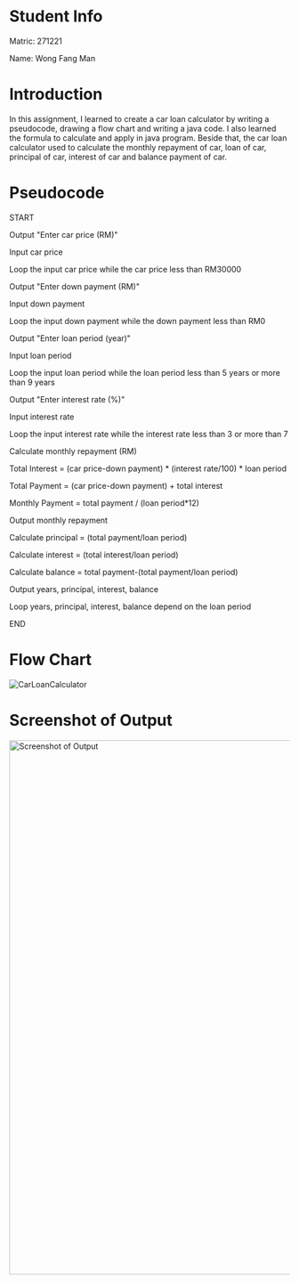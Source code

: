 # Student Info
Matric: 271221

Name: Wong Fang Man

# Introduction
In this assignment, I learned to create a car loan calculator by writing a pseudocode, drawing a flow chart and writing a java code. I also learned the formula to calculate and apply in java program. Beside that, the car loan calculator used to calculate the monthly repayment of car, loan of car, principal of car, interest of car and balance payment of car.

# Pseudocode
START

Output "Enter car price (RM)"

Input car price

Loop the input car price while the car price less than RM30000

Output "Enter down payment (RM)"

Input down payment

Loop the input down payment while the down payment less than RM0

Output "Enter loan period (year)"

Input loan period

Loop the input loan period while the loan period less than 5 years or more than 9 years

Output "Enter interest rate (%)"

Input interest rate

Loop the input interest rate while the interest rate less than 3 or more than 7

Calculate monthly repayment (RM)

Total Interest = (car price-down payment) * (interest rate/100) * loan period

Total Payment = (car price-down payment) + total interest

Monthly Payment = total payment / (loan period*12)

Output monthly repayment

Calculate principal = (total payment/loan period)

Calculate interest = (total interest/loan period)

Calculate balance = total payment-(total payment/loan period)

Output years, principal, interest, balance

Loop years, principal, interest, balance depend on the loan period

END

# Flow Chart
![CarLoanCalculator](https://user-images.githubusercontent.com/55380522/68533419-b154ed00-0363-11ea-9b35-76273264b8ed.png)

# Screenshot of Output
<img width="960" alt="Screenshot of Output" src="https://user-images.githubusercontent.com/55380522/68533427-c9c50780-0363-11ea-858c-0b535940af66.png">
